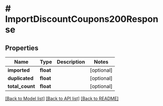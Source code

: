 # # ImportDiscountCoupons200Response

## Properties

Name | Type | Description | Notes
------------ | ------------- | ------------- | -------------
**imported** | **float** |  | [optional]
**duplicated** | **float** |  | [optional]
**total_count** | **float** |  | [optional]

[[Back to Model list]](../../README.md#models) [[Back to API list]](../../README.md#endpoints) [[Back to README]](../../README.md)
